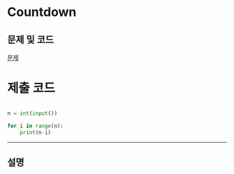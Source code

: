 Countdown
=======

문제 및 코드
-----
[문제](https://www.acmicpc.net/problem/2742)




# 제출 코드

``` python

n = int(input())

for i in range(n):
    print(n-i)


```


- - - - - 

설명
------
